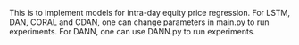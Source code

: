 This is to implement models for intra-day equity price regression.
For LSTM, DAN, CORAL and CDAN, one can change parameters in main.py to run experiments.
For DANN, one can use DANN.py to run experiments.
